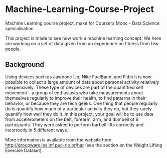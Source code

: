 # Machine-Learning-Course-Project
Machine Learning course project, make for Coursera Mooc - Data Science specialisation

This project is made to see how work a machine learning concept. We here are working on a set of 
data given from an experience on fitness from few people.

## Background
Using devices such as Jawbone Up, Nike FuelBand, and Fitbit it is now possible to collect a large amount of data about 
personal activity relatively inexpensively. These type of devices are part of the quantified self movement – a group of 
enthusiasts who take measurements about themselves regularly to improve their health, to find patterns in their behavior, 
or because they are tech geeks. One thing that people regularly do is quantify how much of a particular activity they do, 
but they rarely quantify how well they do it. In this project, your goal will be to use data from accelerometers on the belt, 
forearm, arm, and dumbell of 6 participants. They were asked to perform barbell lifts correctly and incorrectly in 5 different 
ways. 

More information is available from the website here: 
http://groupware.les.inf.puc-rio.br/har (see the section on the Weight Lifting Exercise Dataset). 
